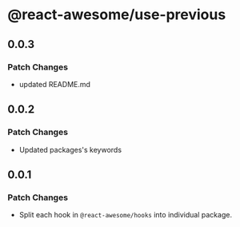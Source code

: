 # @react-awesome/use-previous

## 0.0.3

### Patch Changes

- updated README.md

## 0.0.2

### Patch Changes

- Updated packages's keywords

## 0.0.1

### Patch Changes

- Split each hook in `@react-awesome/hooks` into individual package.
